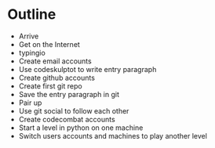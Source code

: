 # Outline
* Arrive
* Get on the Internet
* typingio
* Create email accounts
* Use codeskulptot to write entry paragraph
* Create github accounts
* Create first git repo
* Save the entry paragraph in git
* Pair up
* Use git social to follow each other
* Create codecombat accounts
* Start a level in python on one machine
* Switch users accounts and machines to play another level

